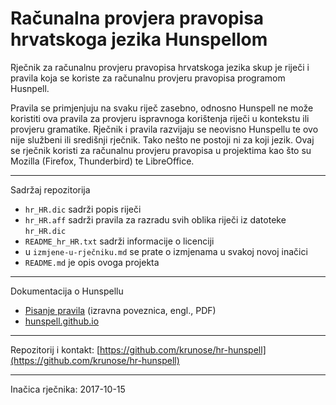 # Računalna provjera pravopisa hrvatskoga jezika Hunspellom


Rječnik za računalnu provjeru pravopisa hrvatskoga jezika skup je riječi i pravila koja se koriste za računalnu provjeru pravopisa programom Husnpell.

Pravila se primjenjuju na svaku riječ zasebno, odnosno Hunspell ne može koristiti ova pravila za provjeru ispravnoga korištenja riječi u kontekstu ili provjeru gramatike. Rječnik i pravila razvijaju se neovisno Hunspellu te ovo nije službeni ili središnji rječnik. Tako nešto ne postoji ni za koji jezik. Ovaj se rječnik koristi za računalnu provjeru pravopisa u projektima kao što su Mozilla (Firefox, Thunderbird) te LibreOffice.

---

Sadržaj repozitorija

- `hr_HR.dic` sadrži popis riječi
- `hr_HR.aff` sadrži pravila za razradu svih oblika riječi iz datoteke `hr_HR.dic`
- `README_hr_HR.txt` sadrži informacije o licenciji
- u `izmjene-u-rječniku.md` se prate o izmjenama u svakoj novoj inačici
- `README.md` je opis ovoga projekta

---

Dokumentacija o Hunspellu

- [Pisanje pravila](https://sourceforge.net/projects/hunspell/files/Hunspell/Documentation/hunspell4.pdf/download) (izravna poveznica, engl., PDF)
- [hunspell.github.io](http://hunspell.github.io/)


---

Repozitorij i kontakt: [https://github.com/krunose/hr-hunspell](https://github.com/krunose/hr-hunspell)

---

Inačica rječnika: 2017-10-15
